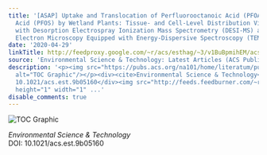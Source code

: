 ```yaml
---
title: '[ASAP] Uptake and Translocation of Perfluorooctanoic Acid (PFOA) and Perfluorooctanesulfonic
  Acid (PFOS) by Wetland Plants: Tissue- and Cell-Level Distribution Visualization
  with Desorption Electrospray Ionization Mass Spectrometry (DESI-MS) and Transmission
  Electron Microscopy Equipped with Energy-Dispersive Spectroscopy (TEM-EDS)'
date: '2020-04-29'
linkTitle: http://feedproxy.google.com/~r/acs/esthag/~3/v1BuBpmihEM/acs.est.9b05160
source: 'Environmental Science & Technology: Latest Articles (ACS Publications)'
description: '<p><img src="https://pubs.acs.org/na101/home/literatum/publisher/achs/journals/content/esthag/0/esthag.ahead-of-print/acs.est.9b05160/20200429/images/medium/es9b05160_0006.gif"
  alt="TOC Graphic"/></p><div><cite>Environmental Science & Technology</cite></div><div>DOI:
  10.1021/acs.est.9b05160</div><img src="http://feeds.feedburner.com/~r/acs/esthag/~4/v1BuBpmihEM"
  height="1" width="1" ...'
disable_comments: true
---
```

<p><img src="https://pubs.acs.org/na101/home/literatum/publisher/achs/journals/content/esthag/0/esthag.ahead-of-print/acs.est.9b05160/20200429/images/medium/es9b05160_0006.gif" alt="TOC Graphic"/></p><div><cite>Environmental Science & Technology</cite></div><div>DOI: 10.1021/acs.est.9b05160</div><img src="http://feeds.feedburner.com/~r/acs/esthag/~4/v1BuBpmihEM" height="1" width="1" ...